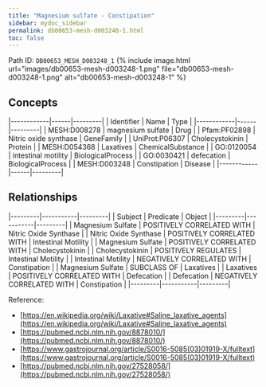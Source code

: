 ```yaml
---
title: "Magnesium sulfate - Constipation"
sidebar: mydoc_sidebar
permalink: db00653-mesh-d003248-1.html
toc: false 
---
```



Path ID: `DB00653_MESH_D003248_1`
{% include image.html url="images/db00653-mesh-d003248-1.png" file="db00653-mesh-d003248-1.png" alt="db00653-mesh-d003248-1" %}

## Concepts

|------------|------|---------|
| Identifier | Name | Type    |
|------------|------|---------|
| MESH:D008278 | magnesium sulfate | Drug |
| Pfam:PF02898 | Nitric oxide synthase | GeneFamily |
| UniProt:P06307 | Cholecystokinin | Protein |
| MESH:D054368 | Laxatives | ChemicalSubstance |
| GO:0120054 | intestinal motility | BiologicalProcess |
| GO:0030421 | defecation | BiologicalProcess |
| MESH:D003248 | Constipation | Disease |
|------------|------|---------|

## Relationships

|---------|-----------|---------|
| Subject | Predicate | Object  |
|---------|-----------|---------|
| Magnesium Sulfate | POSITIVELY CORRELATED WITH | Nitric Oxide Synthase |
| Nitric Oxide Synthase | POSITIVELY CORRELATED WITH | Intestinal Motility |
| Magnesium Sulfate | POSITIVELY CORRELATED WITH | Cholecystokinin |
| Cholecystokinin | POSITIVELY REGULATES | Intestinal Motility |
| Intestinal Motility | NEGATIVELY CORRELATED WITH | Constipation |
| Magnesium Sulfate | SUBCLASS OF | Laxatives |
| Laxatives | POSITIVELY CORRELATED WITH | Defecation |
| Defecation | NEGATIVELY CORRELATED WITH | Constipation |
|---------|-----------|---------|

Reference: 
  - [https://en.wikipedia.org/wiki/Laxative#Saline_laxative_agents](https://en.wikipedia.org/wiki/Laxative#Saline_laxative_agents)
  - [https://pubmed.ncbi.nlm.nih.gov/8878010/](https://pubmed.ncbi.nlm.nih.gov/8878010/)
  - [https://www.gastrojournal.org/article/S0016-5085(03)01919-X/fulltext](https://www.gastrojournal.org/article/S0016-5085(03)01919-X/fulltext)
  - [https://pubmed.ncbi.nlm.nih.gov/27528058/](https://pubmed.ncbi.nlm.nih.gov/27528058/)
